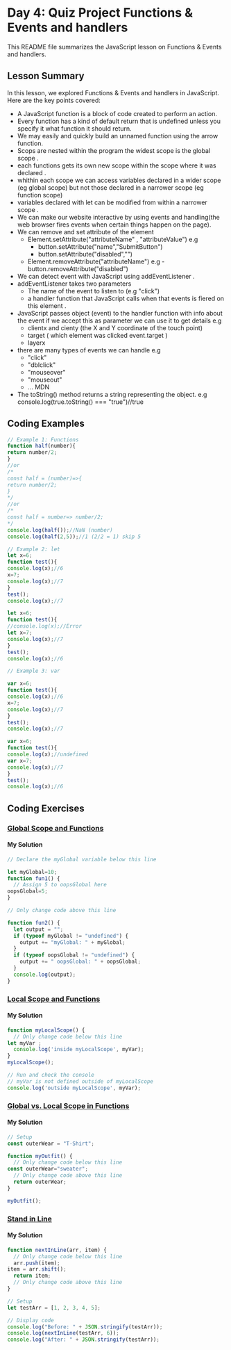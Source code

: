 
# Day 4: Quiz Project Functions & Events and handlers

This README file summarizes the JavaScript lesson on Functions & Events and handlers. 
## Lesson Summary

In this lesson, we explored Functions & Events and handlers in JavaScript. Here are the key points covered:
- A JavaScript function is a block of code created to perform an action.
- Every function has a kind of default return that is undefined unless you specify it what function it should return.
- We may easily and quickly build an unnamed function using the arrow function.
- Scops are nested within the program the widest scope is the global scope .
- each functions gets its own new scope within the scope where it was declared .
- whithin each scope we can access variables declared in a wider scope (eg global scope) but not those declared in a narrower scope (eg function scope)
- variables declared with let can be modified from within a narrower scope .
- We can make our website interactive by using events and handling(the web browser fires events when certain things happen on the page).
- We can remove and set attribute of the element
   - Element.setAttribute("attributeName" , "attributeValue") e.g
       - button.setAttribute("name","SubmitButton")
       - button.setAttribute("disabled","")
    - Element.removeAttribute("attributeName") e.g
      -button.removeAttribute("disabled")
- We can detect event with JavaScript using addEventListener .
- addEventListener takes two parameters
  - The name of the event to listen to (e.g "click")
  - a handler function that JavaScript calls when that events is fiered on this element .
- JavaScript passes object (event) to the handler function with info about the event if we accept this as parameter we can use it to get details e.g
  - clientx and cienty (the X and Y coordinate of the touch point)
  - target ( which element was clicked event.target )
  - layerx
- there are many types of events we can handle e.g
   - "click"
   - "dblclick"
   - "mouseover"
   - "mouseout"
   - ... MDN
- The toString() method returns a string representing the object. e.g console.log(true.toString() === "true")//true
  
## Coding Examples

```javascript
// Example 1: Functions
function half(number){
return number/2;
}
//or
/*
const half = (number)=>{
return number/2;
}
*/
//or
/*
const half = number=> number/2;
*/
console.log(half());//NaN (number)
console.log(half(2,5));//1 (2/2 = 1) skip 5 
```



```javascript
// Example 2: let
let x=6;
function test(){
console.log(x);//6
x=7;
console.log(x);//7
}
test();
console.log(x);//7

```
```javascript
let x=6;
function test(){
//console.log(x);//Error
let x=7;
console.log(x);//7
}
test();
console.log(x);//6
```

```javascript
// Example 3: var 

var x=6;
function test(){
console.log(x);//6
x=7;
console.log(x);//7
}
test();
console.log(x);//7


```

```javascript
var x=6;
function test(){
console.log(x);//undefined
var x=7;
console.log(x);//7
}
test();
console.log(x);//6


```


## Coding Exercises

### [Global Scope and Functions](https://www.freecodecamp.org/learn/javascript-algorithms-and-data-structures/basic-javascript/global-scope-and-functions)

#### My Solution


```javascript
// Declare the myGlobal variable below this line

let myGlobal=10;
function fun1() {
  // Assign 5 to oopsGlobal here
oopsGlobal=5;
}

// Only change code above this line

function fun2() {
  let output = "";
  if (typeof myGlobal != "undefined") {
    output += "myGlobal: " + myGlobal;
  }
  if (typeof oopsGlobal != "undefined") {
    output += " oopsGlobal: " + oopsGlobal;
  }
  console.log(output);
}

```


### [Local Scope and Functions](https://www.freecodecamp.org/learn/javascript-algorithms-and-data-structures/basic-javascript/local-scope-and-functions)

#### My Solution


```javascript
function myLocalScope() {
  // Only change code below this line
let myVar ;
  console.log('inside myLocalScope', myVar);
}
myLocalScope();

// Run and check the console
// myVar is not defined outside of myLocalScope
console.log('outside myLocalScope', myVar);

```

### [Global vs. Local Scope in Functions](https://www.freecodecamp.org/learn/javascript-algorithms-and-data-structures/basic-javascript/global-vs--local-scope-in-functions)

#### My Solution


```javascript
// Setup
const outerWear = "T-Shirt";

function myOutfit() {
  // Only change code below this line
const outerWear="sweater";
  // Only change code above this line
  return outerWear;
}

myOutfit();

```
### [Stand in Line](https://www.freecodecamp.org/learn/javascript-algorithms-and-data-structures/basic-javascript/stand-in-line)

#### My Solution


```javascript
function nextInLine(arr, item) {
  // Only change code below this line
  arr.push(item);
item = arr.shift();
  return item;
  // Only change code above this line
}

// Setup
let testArr = [1, 2, 3, 4, 5];

// Display code
console.log("Before: " + JSON.stringify(testArr));
console.log(nextInLine(testArr, 6));
console.log("After: " + JSON.stringify(testArr));

```
